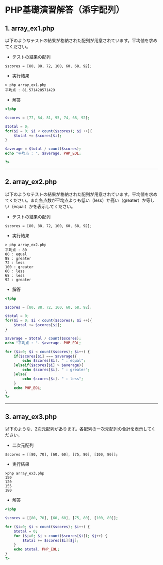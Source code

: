 # PHP基礎演習解答（添字配列）

## 1. array_ex1.php

以下のようなテストの結果が格納された配列が用意されています。平均値を求めてください。
- テストの結果の配列

```
$scores = [80, 88, 72, 100, 60, 68, 92];
```

- 実行結果

```console
> php array_ex1.php
平均点 : 81.571428571429
```

- 解答

```php
<?php

$scores = [77, 84, 81, 95, 74, 68, 92];

$total = 0;
for($i = 0; $i < count($scores); $i ++){
    $total += $scores[$i];
}

$average = $total / count($scores);
echo "平均点 : ". $average. PHP_EOL;

?>
```

<hr>

## 2. array_ex2.php

以下のようなテストの結果が格納された配列が用意されています。平均値を求めてください。また各点数が平均点よりも低い（less）か高い（greater）か等しい（equal）かを表示してください。

- テストの結果の配列

```
$scores = [80, 88, 72, 100, 60, 68, 92];
```

- 実行結果

```console
> php array_ex2.php
平均点 : 80
80 : equal
88 : greater
72 : less
100 : greater
60 : less
68 : less
92 : greater
```

- 解答

```php
<?php

$scores = [80, 88, 72, 100, 60, 68, 92];

$total = 0;
for($i = 0; $i < count($scores); $i ++){
    $total += $scores[$i];
}

$average = $total / count($scores);
echo "平均点 : ". $average. PHP_EOL;

for ($i=0; $i < count($scores); $i++) { 
    if($scores[$i] === $average){
        echo $scores[$i]. " : equal";
    }elseif($scores[$i] > $average){
        echo $scores[$i]. " : greater";
    }else{
        echo $scores[$i]. " : less";
    }
    echo PHP_EOL;
}
?>
```

<hr>

## 3. array_ex3.php

以下のような、2次元配列があります。各配列の一次元配列の合計を表示してください。

- 二次元配列

```
$scores = [[80, 70], [60, 60], [75, 80], [100, 80]];
```

- 実行結果

```console
>php array_ex3.php
150
120
155
180
```

- 解答

```php
<?php

$scores = [[80, 70], [60, 60], [75, 80], [100, 80]];

for ($i=0; $i < count($scores); $i++) {
    $total = 0; 
    for ($j=0; $j < count($scores[$i]); $j++) { 
        $total += $scores[$i][$j];
    }
    echo $total. PHP_EOL;
}
?>
```
